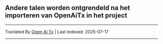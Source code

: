 ## Andere talen worden ontgrendeld na het importeren van OpenAiTx in het project

---

Tranlated By [Open Ai Tx](https://github.com/OpenAiTx/OpenAiTx) | Last indexed: 2025-07-17

---
